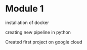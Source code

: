 # Module 1

installation of docker 

creating new pipeline in python

Created first project on google cloud  